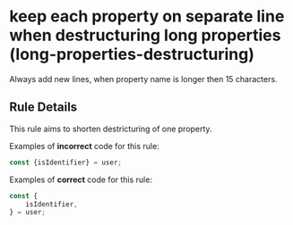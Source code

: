 # keep each property on separate line when destructuring long properties (long-properties-destructuring)

Always add new lines, when property name is longer then 15 characters.

## Rule Details

This rule aims to shorten destricturing of one property.

Examples of **incorrect** code for this rule:

```js
const {isIdentifier} = user;
```

Examples of **correct** code for this rule:

```js
const {
    isIdentifier,
} = user;
```
